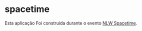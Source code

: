 # spacetime

Esta aplicação Foi construída durante o evento <a href="https://www.rocketseat.com.br/nlw">NLW Spacetime</a>.
